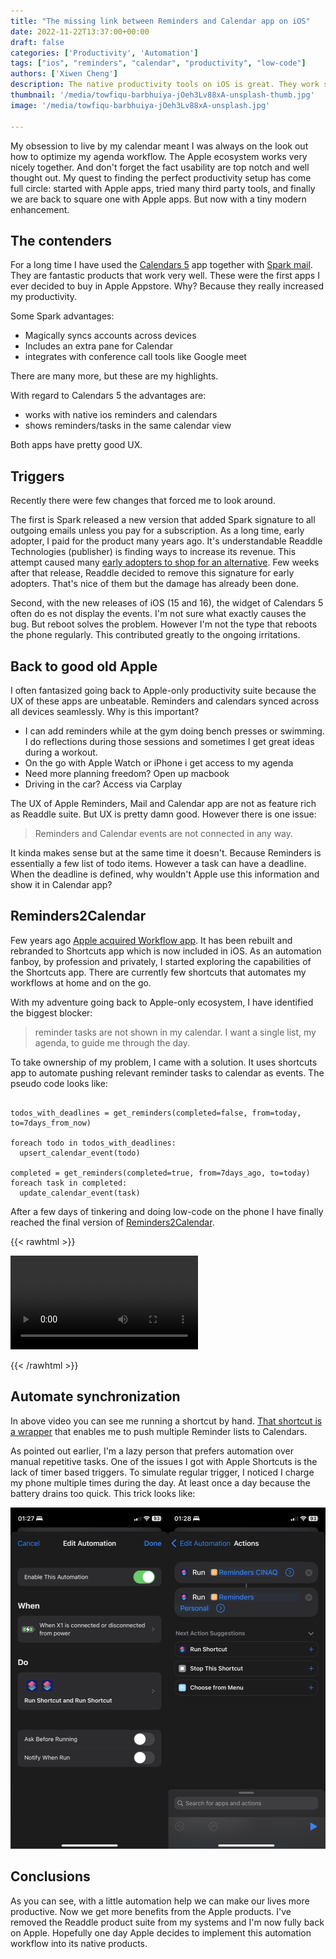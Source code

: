 ```yaml
---
title: "The missing link between Reminders and Calendar app on iOS"
date: 2022-11-22T13:37:00+00:00
draft: false
categories: ['Productivity', 'Automation']
tags: ["ios", "reminders", "calendar", "productivity", "low-code"]
authors: ['Xiwen Cheng']
description: The native productivity tools on iOS is great. They work seamlessly with Apple's ecosystem. Except for reminders and calendar app.
thumbnail: '/media/towfiqu-barbhuiya-jOeh3Lv88xA-unsplash-thumb.jpg'
image: '/media/towfiqu-barbhuiya-jOeh3Lv88xA-unsplash.jpg'

---
```


My obsession to live by my calendar meant I was always on the look out how to optimize my agenda workflow. The Apple ecosystem works very nicely together. And don't forget the fact usability are top notch and well thought out. My quest to finding the perfect productivity setup has come full circle: started with Apple apps, tried many third party tools, and finally we are back to square one with Apple apps. But now with a tiny modern enhancement.

## The contenders

For a long time I have used the [Calendars 5](https://apps.apple.com/nl/app/calendars-5-by-readdle/id697927927) app together with [Spark mail](https://apps.apple.com/nl/app/spark-mail-smart-email-inbox/id997102246). They are fantastic products that work very well. These were the first apps I ever decided to buy in Apple Appstore. Why? Because they really increased my productivity.

Some Spark advantages:

- Magically syncs accounts across devices
- Includes an extra pane for Calendar
- integrates with conference call tools like Google meet

There are many more, but these are my highlights.

With regard to Calendars 5 the advantages are:

- works with native ios reminders and calendars
- shows reminders/tasks in the same calendar view

Both apps have pretty good UX.

## Triggers

Recently there were few changes that forced me to look around.

The first is Spark released a new version that added Spark signature to all outgoing emails unless you pay for a subscription. As a long time, early adopter, I paid for the product many years ago. It's understandable Readdle Technologies (publisher) is finding ways to increase its revenue. This attempt caused many [early adopters to shop for an alternative](https://forums.macrumors.com/threads/popular-email-client-spark-gets-major-redesign-for-mac-moves-to-subscription-model.2363830/page-11). Few weeks after that release, Readdle decided to remove this signature for early adopters. That's nice of them but the damage has already been done.

Second, with the new releases of iOS (15 and 16), the widget of Calendars 5 often do 
es not display the events. I'm not sure what exactly causes the bug. But reboot solves the problem. However I'm not the type that reboots the phone regularly. This contributed greatly to the ongoing irritations.

## Back to good old Apple

I often fantasized going back to Apple-only productivity suite because the UX of these apps are unbeatable. Reminders and calendars synced across all devices seamlessly. Why is this important?

- I can add reminders while at the gym doing bench presses or swimming. I do reflections during those sessions and sometimes I get great ideas during a workout.
- On the go with Apple Watch or iPhone i get access to my agenda
- Need more planning freedom? Open up macbook
- Driving in the car? Access via Carplay

The UX of Apple Reminders, Mail and Calendar app are not as feature rich as Readdle suite. But UX is pretty damn good. However there is one issue:

> Reminders and Calendar events are not connected in any way.

It kinda makes sense but at the same time it doesn't. Because Reminders is essentially a few list of todo items. However a task can have a deadline. When the deadline is defined, why wouldn't Apple use this information and show it in Calendar app?

## Reminders2Calendar

Few years ago [Apple acquired Workflow app](https://en.wikipedia.org/wiki/Shortcuts_(app)). It has been rebuilt and rebranded to Shortcuts app which is now included in iOS. As an automation fanboy, by profession and privately, I started exploring the capabilities of the Shortcuts app. There are currently few shortcuts that automates my workflows at home and on the go.

With my adventure going back to Apple-only ecosystem, I have identified the biggest blocker:

> reminder tasks are not shown in my calendar. I want a single list, my agenda, to guide me through the day.

To take ownership of my problem, I came with a solution. It uses shortcuts app to automate pushing relevant reminder tasks to calendar as events. The pseudo code looks like:

```

todos_with_deadlines = get_reminders(completed=false, from=today, to=7days_from_now)

foreach todo in todos_with_deadlines:
  upsert_calendar_event(todo)

completed = get_reminders(completed=true, from=7days_ago, to=today)
foreach task in completed:
  update_calendar_event(task)

```

After a few days of tinkering and doing low-code on the phone I have finally reached the final version of [Reminders2Calendar](https://www.icloud.com/shortcuts/615ac60bbb534edcae6c07a95221eb95).

{{< rawhtml >}} 

<video controls autoplay>
    <source src="/media/reminders2calendar.mp4" type="video/mp4">
    Your browser does not support the video tag.  
</video>

{{< /rawhtml >}}

## Automate synchronization

In above video you can see me running a shortcut by hand. [That shortcut is a wrapper](https://www.icloud.com/shortcuts/8994e764a7cf4b88835896857ce30598) that enables me to push multiple Reminder lists to Calendars.

As pointed out earlier, I'm a lazy person that prefers automation over manual repetitive tasks. One of the issues I got with Apple Shortcuts is the lack of timer based triggers. To simulate regular trigger, I noticed I charge my phone multiple times during the day. At least once a day because the battery drains too quick. This trick looks like:

![Automdate synchronization](/media/automation.png)

## Conclusions

As you can see, with a little automation help we can make our lives more productive. Now we get more benefits from the Apple products. I've removed the Readdle product suite from my systems and I'm now fully back on Apple. Hopefully one day Apple decides to implement this automation workflow into its native products.
